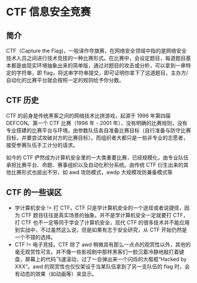 # CTF 信息安全竞赛

## 简介

CTF（Capture the Flag)，一般译作夺旗赛，在网络安全领域中指的是网络安全技术人员之间进行技术竞技的一种比赛形式。在比赛中，会设定题目，每道题目基本都是由现实环境抽象出来的简单版，通过对题目的攻击或分析，可以拿到一串特定的字符串，即 flag，将这串字符串提交，即可证明你拿下了这道题目，主办方/自动化的比赛平台就会按照一定的规则给予你分数。

## CTF 历史

CTF 的前身是传统黑客之间的网络技术比拼游戏，起源于 1996 年第四届 DEFCON。第一个 CTF 比赛（1996 年 - 2001 年），没有明确的比赛规则，没有专业搭建的比赛平台与环境。由参数队伍各自准备比赛目标（自行准备与防守比赛目标，并要尝试攻破对方的比赛目标）。而组织者大都只是一些非专业的志愿者，接受参赛队伍手工计分的请求。

如今的 CTF 俨然成为计算机安全里的一大类重要比赛，已经规模化，由专业队伍承担比赛平台、命题、赛事组织以及自动化积分系统。由传统 CTF 衍生出来的其他比赛形式也层出不穷，如 awd 攻防模式，awdp 大规模攻防兼备模式等

## CTF 的一些误区

- 学计算机安全 != 打 CTF。CTF 只是学计算机安全的一个途径或者说捷径，因为 CTF 题目往往是真实场景的抽象。并不是学计算机安全一定就要打 CTF，打 CTF 也不一定等同于学会了计算机安全，现代 CTF 的很多技术并不能应用到实战中，不过虽然这么说，但是如果有志于安全研究，从 CTF 开始仍然是一个不错的选择。
- CTF != 电子竞技。CTF 除了 awd 稍微具有那么一点点的观赏性以外，其他的毫无观赏性可言。并不像一些影视剧中那样黑客们一脸沉着冷静地敲打着键盘，屏幕上的代码飞速滚动，过了一会弹出来一个闪烁的大框框“Hacked by XXX”。awd 的观赏性也仅仅架设于当某队伍拿到了另一支队伍的 flag 时，会有动态的效果（如动画等）来显示。
